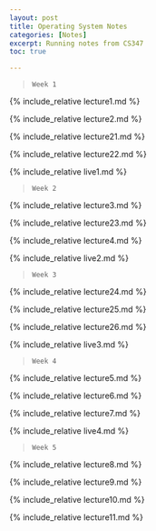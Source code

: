 ```yaml
---
layout: post
title: Operating System Notes
categories: [Notes]
excerpt: Running notes from CS347
toc: true

---
```


<script type="text/javascript" async src="https://cdnjs.cloudflare.com/ajax/libs/mathjax/2.7.5/latest.js?config=TeX-MML-AM_CHTML" async></script>

> ```
> Week 1
> ```



{% include_relative lecture1.md %}

{% include_relative lecture2.md %}

{% include_relative lecture21.md %}

{% include_relative lecture22.md %}

{% include_relative live1.md %}

> ```
> Week 2
> ```



{% include_relative lecture3.md %}

{% include_relative lecture23.md %}

{% include_relative lecture4.md %}

{% include_relative live2.md %}

> ```
> Week 3
> ```



{% include_relative lecture24.md %}

{% include_relative lecture25.md %}

{% include_relative lecture26.md %}

{% include_relative live3.md %}

> ```
> Week 4
> ```

{% include_relative lecture5.md %}

{% include_relative lecture6.md %}

{% include_relative lecture7.md %}

{% include_relative live4.md %}

> ```
> Week 5
> ```

{% include_relative lecture8.md %}

{% include_relative lecture9.md %}

{% include_relative lecture10.md %}

{% include_relative lecture11.md %}